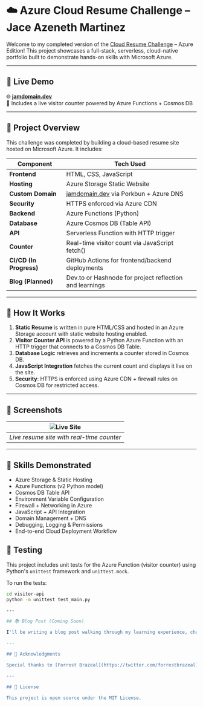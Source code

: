 # ☁️ Azure Cloud Resume Challenge – Jace Azeneth Martinez

Welcome to my completed version of the [Cloud Resume Challenge](https://cloudresumechallenge.dev/docs/the-challenge/azure/) – Azure Edition! This project showcases a full-stack, serverless, cloud-native portfolio built to demonstrate hands-on skills with Microsoft Azure.

---

## 🚀 Live Demo

🌐 **[jamdomain.dev](https://www.jamdomain.dev)**  
🧮 Includes a live visitor counter powered by Azure Functions + Cosmos DB

---

## 🧩 Project Overview

This challenge was completed by building a cloud-based resume site hosted on Microsoft Azure. It includes:

| Component         | Tech Used                                |
|------------------|-------------------------------------------|
| **Frontend**      | HTML, CSS, JavaScript                    |
| **Hosting**       | Azure Storage Static Website             |
| **Custom Domain** | [jamdomain.dev](https://www.jamdomain.dev) via Porkbun + Azure DNS |
| **Security**      | HTTPS enforced via Azure CDN             |
| **Backend**       | Azure Functions (Python)                 |
| **Database**      | Azure Cosmos DB (Table API)              |
| **API**           | Serverless Function with HTTP trigger    |
| **Counter**       | Real-time visitor count via JavaScript fetch() |
| **CI/CD (In Progress)** | GitHub Actions for frontend/backend deployments |
| **Blog (Planned)**| Dev.to or Hashnode for project reflection and learnings |

---

## 🔨 How It Works

1. **Static Resume** is written in pure HTML/CSS and hosted in an Azure Storage account with static website hosting enabled.
2. **Visitor Counter API** is powered by a Python Azure Function with an HTTP trigger that connects to a Cosmos DB Table.
3. **Database Logic** retrieves and increments a counter stored in Cosmos DB.
4. **JavaScript Integration** fetches the current count and displays it live on the site.
5. **Security**: HTTPS is enforced using Azure CDN + firewall rules on Cosmos DB for restricted access.

---

## 📸 Screenshots

| ![Live Site](https://jamdomain.dev/screenshot.png) |
|:--------------------------------------------------:|
| *Live resume site with real-time counter*          |

---

## 🏁 Skills Demonstrated

- Azure Storage & Static Hosting
- Azure Functions (v2 Python model)
- Cosmos DB Table API
- Environment Variable Configuration
- Firewall + Networking in Azure
- JavaScript + API Integration
- Domain Management + DNS
- Debugging, Logging & Permissions
- End-to-end Cloud Deployment Workflow

## 🧪 Testing

This project includes unit tests for the Azure Function (visitor counter) using Python's `unittest` framework and `unittest.mock`.

To run the tests:

```bash
cd visitor-api
python -m unittest test_main.py

---

## 📚 Blog Post (Coming Soon)

I'll be writing a blog post walking through my learning experience, challenges, and tips for anyone attempting this project.

---

## 🙌 Acknowledgments

Special thanks to [Forrest Brazeal](https://twitter.com/forrestbrazeal) for creating the original Cloud Resume Challenge, and to the Azure community for the documentation and support that helped along the way.

---

## 📎 License

This project is open source under the MIT License.
